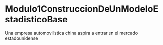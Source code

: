 # Modulo1ConstruccionDeUnModeloEstadisticoBase
Una empresa automovilística china aspira a entrar en el mercado estadounidense
